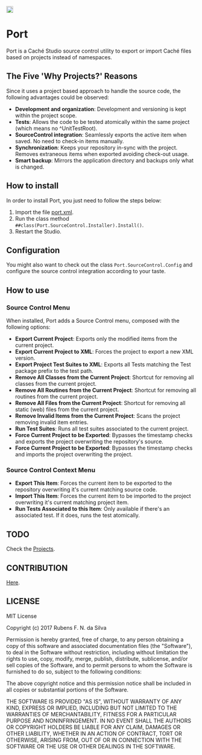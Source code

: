 <p>
    <img src="https://img.shields.io/badge/Port-enabled-green.svg" height="18">
</p>

# Port

Port is a Caché Studio source control utility to export or import Caché files based on projects instead of namespaces.

## The Five 'Why Projects?' Reasons

Since it uses a project based approach to handle the source code, the following advantages could be observed:

* **Development and organization**: Development and versioning is kept within the project scope.
* **Tests**: Allows the code to be tested atomically within the same project (which means no ^UnitTestRoot).
* **SourceControl integration**: Seamlessly exports the active item when saved. No need to check-in items manually.
* **Synchronization**: Keeps your repository in-sync with the project. Removes extraneous items when exported avoiding check-out usage.
* **Smart backup**: Mirrors the application directory and backups only what is changed.

## How to install

In order to install Port, you just need to follow the steps below:

1. Import the file [port.xml](https://github.com/rfns/port/blob/master/port.xml).
2. Run the class method ``##class(Port.SourceControl.Installer).Install()``.
3. Restart the Studio.

## Configuration

You might also want to check out the class ``Port.SourceControl.Config`` and configure
the source control integration according to your taste.

## How to use

### Source Control Menu

When installed, Port adds a Source Control menu, composed with the following options:

* __Export Current Project__: Exports only the modified items from the current project.
* __Export Current Project to XML__: Forces the project to export a new XML version.
* __Export Project Test Suites to XML__: Exports all Tests matching the Test package prefix to the test path.
* __Remove All Classes from the Current Project__: Shortcut for removing all classes from the current project.
* __Remove All Routines from the Current Project__: Shortcut for removing all routines from the current project.
* __Remove All Files from the Current Project__: Shortcut for removing all static (web) files from the current project.
* __Remove Invalid Items from the Current Project__: Scans the project removing invalid item entries.
* __Run Test Suites__: Runs all test suites associated to the current project.
* __Force Current Project to be Exported__: Bypasses the timestamp checks and exports the project overwriting the repository's source.
* __Force Current Project to be Exported__: Bypasses the timestamp checks and imports the project overwriting the project.

### Source Control Context Menu

* __Export This Item__: Forces the current item to be exported to the repository overwriting it's current matching source code.
* __Import This Item__: Forces the current item to be imported to the project overwriting it's current matching project item.
* __Run Tests Associated to this Item__: Only available if there's an associated test. If it does, runs the test atomically.


## TODO 

Check the [Projects](https://github.com/rfns/port/projects).

## CONTRIBUTION

[Here](https://github.com/rfns/port/blob/master/CONTRIBUTING.md).

## LICENSE

MIT License

Copyright (c) 2017 Rubens F. N. da Silva

Permission is hereby granted, free of charge, to any person obtaining a copy
of this software and associated documentation files (the "Software"), to deal
in the Software without restriction, including without limitation the rights
to use, copy, modify, merge, publish, distribute, sublicense, and/or sell
copies of the Software, and to permit persons to whom the Software is
furnished to do so, subject to the following conditions:

The above copyright notice and this permission notice shall be included in all
copies or substantial portions of the Software.

THE SOFTWARE IS PROVIDED "AS IS", WITHOUT WARRANTY OF ANY KIND, EXPRESS OR
IMPLIED, INCLUDING BUT NOT LIMITED TO THE WARRANTIES OF MERCHANTABILITY,
FITNESS FOR A PARTICULAR PURPOSE AND NONINFRINGEMENT. IN NO EVENT SHALL THE
AUTHORS OR COPYRIGHT HOLDERS BE LIABLE FOR ANY CLAIM, DAMAGES OR OTHER
LIABILITY, WHETHER IN AN ACTION OF CONTRACT, TORT OR OTHERWISE, ARISING FROM,
OUT OF OR IN CONNECTION WITH THE SOFTWARE OR THE USE OR OTHER DEALINGS IN THE
SOFTWARE.






